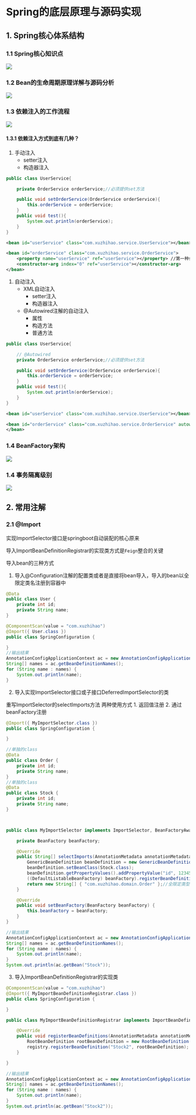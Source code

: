 # Spring的底层原理与源码实现

## 1. Spring核心体系结构

### 1.1 Spring核心知识点

![](../../images/share/frame/spring/spring.png)

### 1.2 Bean的生命周期原理详解与源码分析

![](../../images/share/frame/spring/bean.png)

### 1.3 依赖注入的工作流程

![](../../images/share/frame/spring/ioc.png)

#### 1.3.1 依赖注入方式到底有几种？

1. 手动注入
   - setter注入
   - 构造器注入

```java
public class UserService{

	private OrderService orderService;//必须提供set方法

	public void setOrderService(OrderService orderService){
		this.orderService = orderService;
	}
	public void test(){
		System.out.println(orderService);
	}
}
```

```xml
<bean id="userService" class="com.xuzhihao.service.UserService"></bean>

<bean id="orderService" class="com.xuzhihao.service.OrderService">
	<property name="userService" ref="userService"></property> //第一种setter注入
	<constructor-arg index="0" ref="userService"></constructor-arg>    //第二种方式注入属性值
</bean>

```
1. 自动注入
   - XML自动注入
     - setter注入
     - 构造器注入
   - @Autowired注解的自动注入
     - 属性
     - 构造方法
     - 普通方法

```java
public class UserService{

	// @Autowired
	private OrderService orderService;//必须提供set方法

	public void setOrderService(OrderService orderService){
		this.orderService = orderService;
	}
	public void test(){
		System.out.println(orderService);
	}
}
```

```xml
<bean id="userService" class="com.xuzhihao.service.UserService"></bean>

<bean id="orderService" class="com.xuzhihao.service.OrderService" autowird="byName">
</bean>

```





### 1.4 BeanFactory架构

![](../../images/share/frame/spring/beanfactory.png)

### 1.4 事务隔离级别

![](../../images/share/frame/spring/transaction.png)

## 2. 常用注解

### 2.1 @Import

实现ImportSelector接口是springboot自动装配的核心原来

导入ImportBeanDefinitionRegistrar的实现类方式是`Feign`整合的关键

导入bean的三种方式

1. 导入@Configuration注解的配置类或者是直接将bean导入，导入的bean以全限定类名注册到容器中
   
```java
@Data
public class User {
	private int id;
	private String name;
}

@ComponentScan(value = "com.xuzhihao")
@Import({ User.class })
public class SpringConfiguration {

}
//输出结果
AnnotationConfigApplicationContext ac = new AnnotationConfigApplicationContext(SpringConfiguration.class);
String[] names = ac.getBeanDefinitionNames();
for (String name : names) {
    System.out.println(name);
}

```

2. 导入实现ImportSelector接口或子接口DeferredImportSelector的类

重写ImportSelector的selectImports方法 两种使用方式 1. 返回值注册 2. 通过beanFactory注册

```java
@Import({ MyImportSelector.class })
public class SpringConfiguration {

}

//单独的class
@Data
public class Order {
	private int id;
	private String name;
}
//单独的class
@Data
public class Stock {
	private int id;
	private String name;
}



public class MyImportSelector implements ImportSelector, BeanFactoryAware {

	private BeanFactory beanFactory;

	@Override
	public String[] selectImports(AnnotationMetadata annotationMetadata) {
		GenericBeanDefinition beanDefinition = new GenericBeanDefinition();
		beanDefinition.setBeanClass(Stock.class);
		beanDefinition.getPropertyValues().addPropertyValue("id", 123456);
		((DefaultListableBeanFactory) beanFactory).registerBeanDefinition("Stock", beanDefinition);//beanName注册
		return new String[] { "com.xuzhihao.domain.Order" };//全限定类型注册
	}

	@Override
	public void setBeanFactory(BeanFactory beanFactory) {
		this.beanFactory = beanFactory;
	}
}

//输出结果
AnnotationConfigApplicationContext ac = new AnnotationConfigApplicationContext(SpringConfiguration.class);
String[] names = ac.getBeanDefinitionNames();
for (String name : names) {
    System.out.println(name);
}
System.out.println(ac.getBean("Stock"));
```


3. 导入ImportBeanDefinitionRegistrar的实现类

```java
@ComponentScan(value = "com.xuzhihao")
@Import({ MyImportBeanDefinitionRegistrar.class })
public class SpringConfiguration {

}

public class MyImportBeanDefinitionRegistrar implements ImportBeanDefinitionRegistrar {

	@Override
	public void registerBeanDefinitions(AnnotationMetadata annotationMetadata, BeanDefinitionRegistry registry) {
		RootBeanDefinition rootBeanDefinition = new RootBeanDefinition(Stock.class);
		registry.registerBeanDefinition("Stock2", rootBeanDefinition);
	}

}

//输出结果
AnnotationConfigApplicationContext ac = new AnnotationConfigApplicationContext(SpringConfiguration.class);
String[] names = ac.getBeanDefinitionNames();
for (String name : names) {
    System.out.println(name);
}
System.out.println(ac.getBean("Stock2"));

```

